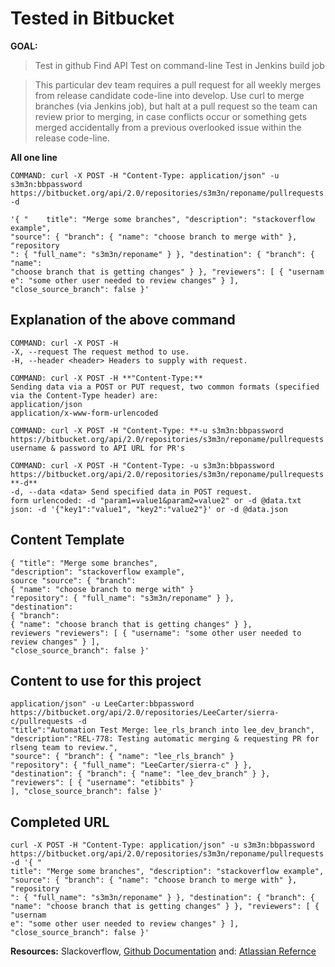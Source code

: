 # Tested in Bitbucket
**GOAL:** 
> Test in github
  Find API
  Test on command-line
  Test in Jenkins build job


> This particular dev team requires a pull request for all weekly merges from release candidate code-line into develop. Use curl to merge branches (via Jenkins job), but halt at a pull request so the team can review prior to merging, in case conflicts occur or something gets merged accidentally from a previous overlooked issue within the release code-line.

**All one line**

    COMMAND: curl -X POST -H "Content-Type: application/json" -u s3m3n:bbpassword 
    https://bitbucket.org/api/2.0/repositories/s3m3n/reponame/pullrequests -d 
    
    '{ "    title": "Merge some branches", "description": "stackoverflow example", 
    "source": { "branch": { "name": "choose branch to merge with" }, "repository
    ": { "full_name": "s3m3n/reponame" } }, "destination": { "branch": { "name": 
    "choose branch that is getting changes" } }, "reviewers": [ { "usernam
    e": "some other user needed to review changes" } ], "close_source_branch": false }'

## Explanation of the above command

    COMMAND: curl -X POST -H
    -X, --request The request method to use.
    -H, --header <header> Headers to supply with request.

    COMMAND: curl -X POST -H **"Content-Type:**
    Sending data via a POST or PUT request, two common formats (specified via the Content-Type header) are:
    application/json
    application/x-www-form-urlencoded

    COMMAND: curl -X POST -H "Content-Type: **-u s3m3n:bbpassword https://bitbucket.org/api/2.0/repositories/s3m3n/reponame/pullrequests
    username & password to API URL for PR's

    COMMAND: curl -X POST -H "Content-Type: -u s3m3n:bbpassword https://bitbucket.org/api/2.0/repositories/s3m3n/reponame/pullrequests **-d**
    -d, --data <data> Send specified data in POST request.
    form urlencoded: -d "param1=value1&param2=value2" or -d @data.txt
    json: -d '{"key1":"value1", "key2":"value2"}' or -d @data.json

## Content Template

    { "title": "Merge some branches",
    "description": "stackoverflow example",
    source "source": { "branch":
    { "name": "choose branch to merge with" }
    "repository": { "full_name": "s3m3n/reponame" } },
    "destination":
    { "branch":
    { "name": "choose branch that is getting changes" } },
    reviewers "reviewers": [ { "username": "some other user needed to review changes" } ],
    "close_source_branch": false }'

## Content to use for this project

    application/json" -u LeeCarter:bbpassword https://bitbucket.org/api/2.0/repositories/LeeCarter/sierra-c/pullrequests -d
    "title":"Automation Test Merge: lee_rls_branch into lee_dev_branch",
    "description":"REL-778: Testing automatic merging & requesting PR for rlseng team to review.",
    "source": { "branch": { "name": "lee_rls_branch" }
    "repository": { "full_name": "LeeCarter/sierra-c" } },
    "destination": { "branch": { "name": "lee_dev_branch" } },
    "reviewers": [ { "username": "etibbits" }
    ], "close_source_branch": false }'


## Completed URL 

    curl -X POST -H "Content-Type: application/json" -u s3m3n:bbpassword 
    https://bitbucket.org/api/2.0/repositories/s3m3n/reponame/pullrequests -d '{ "
    title": "Merge some branches", "description": "stackoverflow example", "source": { "branch": { "name": "choose branch to merge with" }, "repository
    ": { "full_name": "s3m3n/reponame" } }, "destination": { "branch": { "name": "choose branch that is getting changes" } }, "reviewers": [ { "usernam
    e": "some other user needed to review changes" } ], "close_source_branch": false }'

**Resources:** Slackoverflow, [Github Documentation](https://gist.github.com/subfuzion/08c5d85437d5d4f00e58) and: [Atlassian Refernce](https://developer.atlassian.com/bitbucket/api/2/reference/meta/filtering)
